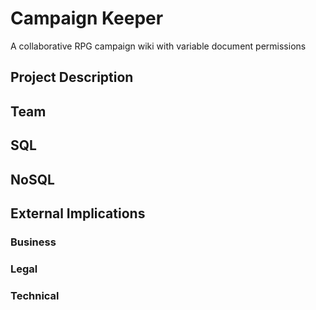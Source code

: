# Campaign Keeper

A collaborative RPG campaign wiki with variable document permissions

## Project Description

## Team

## SQL

## NoSQL

## External Implications

### Business

### Legal

### Technical